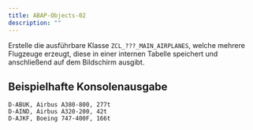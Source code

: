 ```yaml
---
title: ABAP-Objects-02
description: ""
---
```


Erstelle die ausführbare Klasse `ZCL_???_MAIN_AIRPLANES`, welche mehrere Flugzeuge erzeugt, diese in einer internen Tabelle speichert und anschließend auf dem Bildschirm ausgibt.

## Beispielhafte Konsolenausgabe

```
D-ABUK, Airbus A380-800, 277t
D-AIND, Airbus A320-200, 42t
D-AJKF, Boeing 747-400F, 166t 
```
